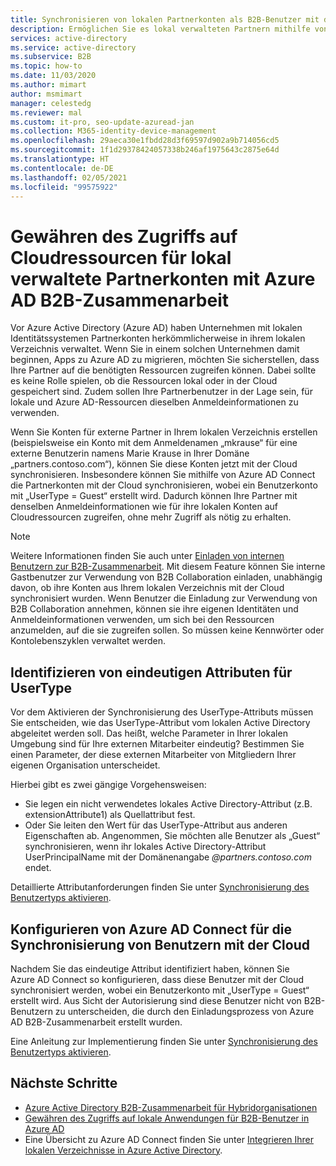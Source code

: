 ```yaml
---
title: Synchronisieren von lokalen Partnerkonten als B2B-Benutzer mit der Cloud – Azure AD
description: Ermöglichen Sie es lokal verwalteten Partnern mithilfe von Azure AD B2B-Zusammenarbeit, mit denselben Anmeldeinformationen auf lokale und cloudbasierte Ressourcen zuzugreifen.
services: active-directory
ms.service: active-directory
ms.subservice: B2B
ms.topic: how-to
ms.date: 11/03/2020
ms.author: mimart
author: msmimart
manager: celestedg
ms.reviewer: mal
ms.custom: it-pro, seo-update-azuread-jan
ms.collection: M365-identity-device-management
ms.openlocfilehash: 29aeca30e1fbdd28d3f69597d902a9b714056cd5
ms.sourcegitcommit: 1f1d29378424057338b246af1975643c2875e64d
ms.translationtype: HT
ms.contentlocale: de-DE
ms.lasthandoff: 02/05/2021
ms.locfileid: "99575922"
---
```

# <a name="grant-locally-managed-partner-accounts-access-to-cloud-resources-using-azure-ad-b2b-collaboration"></a>Gewähren des Zugriffs auf Cloudressourcen für lokal verwaltete Partnerkonten mit Azure AD B2B-Zusammenarbeit

Vor Azure Active Directory (Azure AD) haben Unternehmen mit lokalen Identitätssystemen Partnerkonten herkömmlicherweise in ihrem lokalen Verzeichnis verwaltet. Wenn Sie in einem solchen Unternehmen damit beginnen, Apps zu Azure AD zu migrieren, möchten Sie sicherstellen, dass Ihre Partner auf die benötigten Ressourcen zugreifen können. Dabei sollte es keine Rolle spielen, ob die Ressourcen lokal oder in der Cloud gespeichert sind. Zudem sollen Ihre Partnerbenutzer in der Lage sein, für lokale und Azure AD-Ressourcen dieselben Anmeldeinformationen zu verwenden. 

Wenn Sie Konten für externe Partner in Ihrem lokalen Verzeichnis erstellen (beispielsweise ein Konto mit dem Anmeldenamen „mkrause“ für eine externe Benutzerin namens Marie Krause in Ihrer Domäne „partners.contoso.com“), können Sie diese Konten jetzt mit der Cloud synchronisieren. Insbesondere können Sie mithilfe von Azure AD Connect die Partnerkonten mit der Cloud synchronisieren, wobei ein Benutzerkonto mit „UserType = Guest“ erstellt wird. Dadurch können Ihre Partner mit denselben Anmeldeinformationen wie für ihre lokalen Konten auf Cloudressourcen zugreifen, ohne mehr Zugriff als nötig zu erhalten.

> [!NOTE]
> Weitere Informationen finden Sie auch unter [Einladen von internen Benutzern zur B2B-Zusammenarbeit](invite-internal-users.md). Mit diesem Feature können Sie interne Gastbenutzer zur Verwendung von B2B Collaboration einladen, unabhängig davon, ob ihre Konten aus Ihrem lokalen Verzeichnis mit der Cloud synchronisiert wurden. Wenn Benutzer die Einladung zur Verwendung von B2B Collaboration annehmen, können sie ihre eigenen Identitäten und Anmeldeinformationen verwenden, um sich bei den Ressourcen anzumelden, auf die sie zugreifen sollen. So müssen keine Kennwörter oder Kontolebenszyklen verwaltet werden.

## <a name="identify-unique-attributes-for-usertype"></a>Identifizieren von eindeutigen Attributen für UserType

Vor dem Aktivieren der Synchronisierung des UserType-Attributs müssen Sie entscheiden, wie das UserType-Attribut vom lokalen Active Directory abgeleitet werden soll. Das heißt, welche Parameter in Ihrer lokalen Umgebung sind für Ihre externen Mitarbeiter eindeutig? Bestimmen Sie einen Parameter, der diese externen Mitarbeiter von Mitgliedern Ihrer eigenen Organisation unterscheidet.

Hierbei gibt es zwei gängige Vorgehensweisen:

- Sie legen ein nicht verwendetes lokales Active Directory-Attribut (z.B. extensionAttribute1) als Quellattribut fest. 
- Oder Sie leiten den Wert für das UserType-Attribut aus anderen Eigenschaften ab. Angenommen, Sie möchten alle Benutzer als „Guest“ synchronisieren, wenn ihr lokales Active Directory-Attribut UserPrincipalName mit der Domänenangabe *\@partners.contoso.com* endet.
 
Detaillierte Attributanforderungen finden Sie unter [Synchronisierung des Benutzertyps aktivieren](../hybrid/how-to-connect-sync-change-the-configuration.md#enable-synchronization-of-usertype). 

## <a name="configure-azure-ad-connect-to-sync-users-to-the-cloud"></a>Konfigurieren von Azure AD Connect für die Synchronisierung von Benutzern mit der Cloud

Nachdem Sie das eindeutige Attribut identifiziert haben, können Sie Azure AD Connect so konfigurieren, dass diese Benutzer mit der Cloud synchronisiert werden, wobei ein Benutzerkonto mit „UserType = Guest“ erstellt wird. Aus Sicht der Autorisierung sind diese Benutzer nicht von B2B-Benutzern zu unterscheiden, die durch den Einladungsprozess von Azure AD B2B-Zusammenarbeit erstellt wurden.

Eine Anleitung zur Implementierung finden Sie unter [Synchronisierung des Benutzertyps aktivieren](../hybrid/how-to-connect-sync-change-the-configuration.md#enable-synchronization-of-usertype).

## <a name="next-steps"></a>Nächste Schritte

- [Azure Active Directory B2B-Zusammenarbeit für Hybridorganisationen](hybrid-organizations.md)
- [Gewähren des Zugriffs auf lokale Anwendungen für B2B-Benutzer in Azure AD](hybrid-cloud-to-on-premises.md)
- Eine Übersicht zu Azure AD Connect finden Sie unter [Integrieren Ihrer lokalen Verzeichnisse in Azure Active Directory](../hybrid/whatis-hybrid-identity.md).

